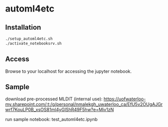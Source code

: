 # automl4etc

## Installation


```bash
./setup_automl4etc.sh
./activate_notebooksrv.sh
```

## Access
Browse to your localhost for accessing the jupyter notebook.

## Sample
download pre-processed MLDIT (internal use):
https://uofwaterloo-my.sharepoint.com/:t:/g/personal/nmalekgh_uwaterloo_ca/EfU5v2OUgAJGrwrf7KouLP0B_xsOS81ml4yGlShR49F5hw?e=Miv1zN

run sample notebook: test_automl4etc.ipynb
